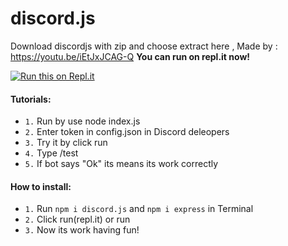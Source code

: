 # discord.js
Download discordjs with zip and choose extract here ,
Made by : https://youtu.be/iEtJxJCAG-Q
**You can run on repl.it now!**

[![Run this on Repl.it](https://repl.it/badge/github/ChaiyoUs/discordjs)](https://repl.it/github/ChaiyoUs/discordjs)
#### Tutorials:
- `1.` Run by use node index.js
- `2.` Enter token in config.json in Discord deleopers
- `3.` Try it by click run
- `4.` Type /test
- `5.` If bot says "Ok" its means its work correctly
#### How to install:
- `1.` Run `npm i discord.js` and `npm i express` in Terminal
- `2.` Click run(repl.it) or run 
- `3.` Now its work having fun!
